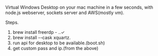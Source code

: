 Virtual Windows Desktop on your mac machine in a few seconds, with node.js webserver, sockets server and AWS(mostly vm).

Steps.
1. brew install freerdp - ..✓
2. brew install --cask xquartz.
3. run api for desktop to be available.(boot.sh)
4. get custom pass and ip.(from the above)

